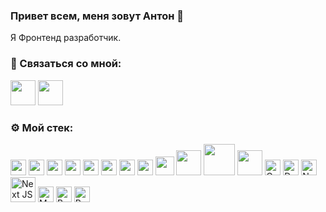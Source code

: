 ### Привет всем, меня зовут Антон 👋

Я Фронтенд разработчик.

### 💬 Связаться со мной:
[<img src="https://user-images.githubusercontent.com/70974163/111865963-26cec580-897b-11eb-8c2c-c12b5cdb8b8c.png" width="40">][telegram]
[<img src="https://user-images.githubusercontent.com/70974163/111865925-0a328d80-897b-11eb-8bb0-5d3e37cc2bf1.png" width="40">][vkontakte]

### ⚙️ Мой стек: 
<img src="https://user-images.githubusercontent.com/70974163/111863386-562a0600-896c-11eb-9385-f82bb183cb35.png" width="25"> <img src="https://raw.githubusercontent.com/get-icon/geticon/master/icons/typescript-icon.svg" width="25" /> <img src="https://user-images.githubusercontent.com/70974163/111863446-b1f48f00-896c-11eb-8ba9-5bdeee3e8532.png" width="25">  <img src="https://user-images.githubusercontent.com/70974163/111863451-b91b9d00-896c-11eb-96d5-f93ea7b0fe5c.png" width="25">  <img src="https://user-images.githubusercontent.com/70974163/111863453-c2a50500-896c-11eb-9637-d710c9b7d7bd.png" width="25">  <img src="https://user-images.githubusercontent.com/70974163/111863458-c89ae600-896c-11eb-8f16-ebfd4aa27c7c.png" width="25">  <img src="https://user-images.githubusercontent.com/70974163/111863468-d51f3e80-896c-11eb-8700-49e9c198afb4.png" width="25">  <img src="https://user-images.githubusercontent.com/70974163/111863473-d94b5c00-896c-11eb-8adf-8de7d7081c29.png" width="25">  <img src="https://user-images.githubusercontent.com/70974163/111863538-46f78800-896d-11eb-81ef-31ecdf0963fc.png" width="30"> <img src="https://raw.githubusercontent.com/PipoLucido/stack-icons/3d586ebac68a43c8358d030ee96c9e07afeff489/logos/nodejs.svg" width="40">  <img src="https://raw.githubusercontent.com/PipoLucido/stack-icons/3d586ebac68a43c8358d030ee96c9e07afeff489/logos/express.svg" width="50"> <img src="https://user-images.githubusercontent.com/70974163/114372049-cef63980-9b89-11eb-963d-61ebf497683b.png" width="40"> <img src="https://raw.githubusercontent.com/get-icon/geticon/master/icons/graphql.svg" width="25" title="GraphQL"/> <img src="https://raw.githubusercontent.com/get-icon/geticon/master/icons/docker-icon.svg" width="25" title="Docker"/> <img src="https://raw.githubusercontent.com/tomchen/stack-icons/634d5c036a2a7ca0115c94ab2ce86c7e79e01e13/logos/nestjs.svg" width="25" title="Nest JS"/> <img src="https://raw.githubusercontent.com/tomchen/stack-icons/634d5c036a2a7ca0115c94ab2ce86c7e79e01e13/logos/nextjs.svg" width="40" title="Next JS"/> <img src="https://raw.githubusercontent.com/tomchen/stack-icons/master/logos/material-ui.svg" width="25" title="Material UI"/> <img src="https://raw.githubusercontent.com/tomchen/stack-icons/master/logos/bootstrap.svg" width="25" title="Bootstrap"/> <img src="https://raw.githubusercontent.com/Netoun/stack-icons/3d586ebac68a43c8358d030ee96c9e07afeff489/logos/redux.svg" width="25" title="Redux"/>

[telegram]: https://t.me/anton_sarkisyan
[vkontakte]: https://vk.com/id49914958
